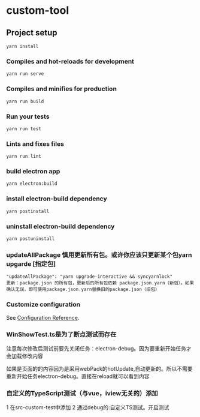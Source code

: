 # custom-tool

## Project setup
```
yarn install
```

### Compiles and hot-reloads for development
```
yarn run serve
```

### Compiles and minifies for production
```
yarn run build
```

### Run your tests
```
yarn run test
```

### Lints and fixes files
```
yarn run lint
```

###  build electron app
```
yarn electron:build
```

### install electron-build dependency
```
yarn postinstall
```

### uninstall electron-build dependency
```
yarn postuninstall
```

### updateAllPackage 慎用更新所有包。或许你应该只更新某个包yarn upgarde [指定包]
```
"updateAllPackage": "yarn upgrade-interactive && syncyarnlock" 
更新：package.json 的所有包，更新后的所有包依赖 package.json.yarn（新包）。如果确认无误，即可使用package.json.yarn替换旧的package.json（旧包）
```




### Customize configuration
See [Configuration Reference](https://cli.vuejs.org/config/).


### WinShowTest.ts是为了断点测试而存在
注意每次修改后测试前要先关闭任务：electron-debug。因为要重新开始任务才会加载修改内容

如果是页面的的内容因为是采用webPack的hotUpdate,自动更新的。所以不需要重新开始任务electron-debug。直接在reload就可以看到内容

### 自定义的TypeScript测试（与vue，iview无关的）添加
1 在src-custom-test中添加
2 通过debug的:自定义TS测试。开启测试


